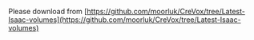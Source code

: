 Please download from [https://github.com/moorluk/CreVox/tree/Latest-Isaac-volumes](https://github.com/moorluk/CreVox/tree/Latest-Isaac-volumes)
